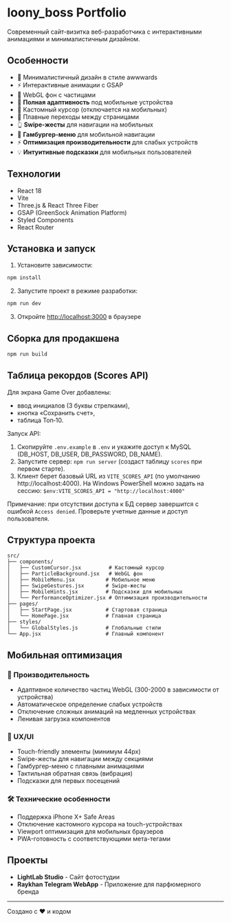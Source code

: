 # loony_boss Portfolio

Современный сайт-визитка веб-разработчика с интерактивными анимациями и минималистичным дизайном.

## Особенности

- 🎨 Минималистичный дизайн в стиле awwwards
- ⚡ Интерактивные анимации с GSAP
- 🌌 WebGL фон с частицами
- 📱 **Полная адаптивность** под мобильные устройства
- 🎯 Кастомный курсор (отключается на мобильных)
- 🔄 Плавные переходы между страницами
- 👆 **Swipe-жесты** для навигации на мобильных
- 🍔 **Гамбургер-меню** для мобильной навигации
- ⚡ **Оптимизация производительности** для слабых устройств
- 💡 **Интуитивные подсказки** для мобильных пользователей

## Технологии

- React 18
- Vite
- Three.js & React Three Fiber  
- GSAP (GreenSock Animation Platform)
- Styled Components
- React Router

## Установка и запуск

1. Установите зависимости:
```bash
npm install
```

2. Запустите проект в режиме разработки:
```bash
npm run dev
```

3. Откройте [http://localhost:3000](http://localhost:3000) в браузере

## Сборка для продакшена

```bash
npm run build
```

## Таблица рекордов (Scores API)

Для экрана Game Over добавлены:
- ввод инициалов (3 буквы стрелками),
- кнопка «Сохранить счет»,
- таблица Топ‑10.

Запуск API:
1) Скопируйте `.env.example` в `.env` и укажите доступ к MySQL (DB_HOST, DB_USER, DB_PASSWORD, DB_NAME).
2) Запустите сервер: `npm run server` (создаст таблицу `scores` при первом старте).
3) Клиент берет базовый URL из `VITE_SCORES_API` (по умолчанию http://localhost:4000). На Windows PowerShell можно задать на сессию:
	`$env:VITE_SCORES_API = "http://localhost:4000"`

Примечание: при отсутствии доступа к БД сервер завершится с ошибкой `Access denied`. Проверьте учетные данные и доступ пользователя.

## Структура проекта

```
src/
├── components/
│   ├── CustomCursor.jsx         # Кастомный курсор
│   ├── ParticleBackground.jsx   # WebGL фон
│   ├── MobileMenu.jsx          # Мобильное меню
│   ├── SwipeGestures.jsx       # Swipe-жесты
│   ├── MobileHints.jsx         # Подсказки для мобильных
│   └── PerformanceOptimizer.jsx # Оптимизация производительности
├── pages/
│   ├── StartPage.jsx           # Стартовая страница
│   └── HomePage.jsx            # Главная страница
├── styles/
│   └── GlobalStyles.js         # Глобальные стили
└── App.jsx                     # Главный компонент
```

## Мобильная оптимизация

### 🚀 Производительность
- Адаптивное количество частиц WebGL (300-2000 в зависимости от устройства)
- Автоматическое определение слабых устройств
- Отключение сложных анимаций на медленных устройствах
- Ленивая загрузка компонентов

### 📱 UX/UI
- Touch-friendly элементы (минимум 44px)
- Swipe-жесты для навигации между секциями
- Гамбургер-меню с плавными анимациями  
- Тактильная обратная связь (вибрация)
- Подсказки для первых посещений

### 🛠 Технические особенности
- Поддержка iPhone X+ Safe Areas
- Отключение кастомного курсора на touch-устройствах
- Viewport оптимизация для мобильных браузеров
- PWA-готовность с соответствующими мета-тегами

## Проекты

- **LightLab Studio** - Сайт фотостудии
- **Raykhan Telegram WebApp** - Приложение для парфюмерного бренда

---

Создано с ❤️ и кодом 